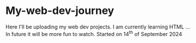 # My-web-dev-journey
Here I'll be uploading my web dev projects. I am currently learning HTML ... In future it will be more fun to watch.
Started on 14<sup>th</sup> of September 2024
